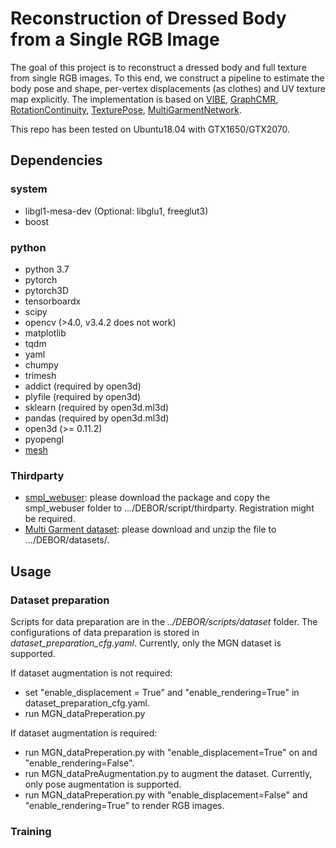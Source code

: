 # Reconstruction of Dressed Body from a Single RGB Image
The goal of this project is to reconstruct a dressed body and full texture from single RGB images.
To this end, we construct a pipeline to estimate the body pose and shape, per-vertex displacements
(as clothes) and UV texture map explicitly. The implementation is based on [VIBE](https://github.com/mkocabas/VIBE), [GraphCMR](https://github.com/nkolot/GraphCMR), [RotationContinuity](https://github.com/papagina/RotationContinuity), [
TexturePose](https://github.com/geopavlakos/TexturePose), [MultiGarmentNetwork](https://github.com/bharat-b7/MultiGarmentNetwork). 

This repo has been tested on Ubuntu18.04 with GTX1650/GTX2070.


## Dependencies
### system
- libgl1-mesa-dev (Optional: libglu1, freeglut3)
- boost
### python
- python 3.7
- pytorch
- pytorch3D
- tensorboardx
- scipy
- opencv (>4.0, v3.4.2 does not work)
- matplotlib
- tqdm
- yaml
- chumpy
- trimesh
- addict  (required by open3d)
- plyfile (required by open3d)
- sklearn (required by open3d.ml3d)
- pandas  (required by open3d.ml3d)
- open3d  (>= 0.11.2)
- pyopengl
- [mesh](https://github.com/MPI-IS/mesh)

### Thirdparty

- [smpl_webuser](http://smpl.is.tue.mpg.de): please download the package and copy the smpl_webuser folder to .../DEBOR/script/thirdparty. Registration might be required.
- [Multi Garment dataset](https://datasets.d2.mpi-inf.mpg.de/MultiGarmentNetwork/Multi-Garmentdataset.zip): please download and unzip the file to .../DEBOR/datasets/.

## Usage
### Dataset preparation
Scripts for data preparation are in the *../DEBOR/scripts/dataset* folder. The configurations of data preparation is stored in *dataset_preparation_cfg.yaml*. Currently, only the MGN dataset is supported.

If dataset augmentation is not required:
- set "enable_displacement = True" and "enable_rendering=True" in dataset_preparation_cfg.yaml. 
- run MGN_dataPreperation.py

If dataset augmentation is required:
- run MGN_dataPreperation.py with "enable_displacement=True" on and "enable_rendering=False".
- run MGN_dataPreAugmentation.py to augment the dataset. Currently, only pose augmentation is supported.
- run MGN_dataPreperation.py with "enable_displacement=False" and "enable_rendering=True" to render RGB images.

### Training
